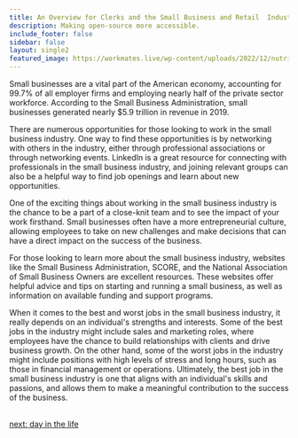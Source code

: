 ```yaml
---
title: An Overview for Clerks and the Small Business and Retail  Industry
description: Making open-source more accessible.
include_footer: false
sidebar: false
layout: single2
featured_image: https://workmates.live/wp-content/uploads/2022/12/nutritionist-5-scaled.jpg
---
```


<p>
Small businesses are a vital part of the American economy, accounting for 99.7% of all employer firms and employing nearly half of the private sector workforce. According to the Small Business Administration, small businesses generated nearly $5.9 trillion in revenue in 2019.

There are numerous opportunities for those looking to work in the small business industry. One way to find these opportunities is by networking with others in the industry, either through professional associations or through networking events. LinkedIn is a great resource for connecting with professionals in the small business industry, and joining relevant groups can also be a helpful way to find job openings and learn about new opportunities.

One of the exciting things about working in the small business industry is the chance to be a part of a close-knit team and to see the impact of your work firsthand. Small businesses often have a more entrepreneurial culture, allowing employees to take on new challenges and make decisions that can have a direct impact on the success of the business.

For those looking to learn more about the small business industry, websites like the Small Business Administration, SCORE, and the National Association of Small Business Owners are excellent resources. These websites offer helpful advice and tips on starting and running a small business, as well as information on available funding and support programs.

When it comes to the best and worst jobs in the small business industry, it really depends on an individual's strengths and interests. Some of the best jobs in the industry might include sales and marketing roles, where employees have the chance to build relationships with clients and drive business growth. On the other hand, some of the worst jobs in the industry might include positions with high levels of stress and long hours, such as those in financial management or operations. Ultimately, the best job in the small business industry is one that aligns with an individual's skills and passions, and allows them to make a meaningful contribution to the success of the business.

<br>
<a href="https://workdojos.com/clerk/day-in-the-life">next: day in the life</a>
</p>